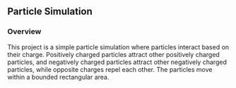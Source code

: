 ## Particle Simulation

### Overview
This project is a simple particle simulation where particles interact based
on their charge. Positively charged particles attract other positively
charged particles, and negatively charged particles attract other negatively
charged particles, while opposite charges repel each other. The particles
move within a bounded rectangular area.
